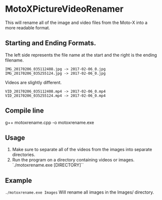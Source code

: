
# MotoXPictureVideoRenamer
This will rename all of the image and video files from the Moto-X into a more readable format.


## Starting and Ending Formats.

The left side represents the file name at the start and the right is the ending filename.
```
IMG_20170206_035112408.jpg -> 2017-02-06_0.jpg
IMG_20170206_035255124.jpg -> 2017-02-06_0.jpg
```

Videos are slightly different.
```
VID_20170206_035112408.mp4 -> 2017-02-06_0.mp4
VID_20170206_035255124.mp4 -> 2017-02-06_0.mp4
```

## Compile line

g++ motoxrename.cpp -o motoxrename.exe

## Usage

1. Make sure to separate all of the videos from the images into separate directories.
2. Run the program on a directory containing videos or images. `./motoxrename.exe [DIRECTORY]``

## Example

`./motoxrename.exe Images`
Will rename all images in the Images/ directory.
